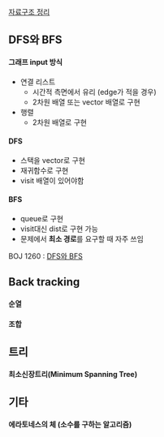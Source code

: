 [자료구조 정리](https://github.com/yoonho0922/etc/tree/master/Data_structure)
## DFS와 BFS

#### 그래프 input 방식

* 연결 리스트
  * 시간적 측면에서 유리 (edge가 적을 경우)
  * 2차원 배열 또는 vector 배열로 구현
* 행렬
  * 2차원 배열로 구현

#### DFS

* 스택을 vector로 구현
* 재귀함수로 구현
* visit 배열이 있어야함

#### BFS

* queue로 구현
* visit대신 dist로 구현 가능
* 문제에서 **최소 경로**를 요구할 때 자주 쓰임

BOJ 1260 : [DFS와 BFS](https://github.com/yoonho0922/Coding-Test/blob/master/boj/baek1260.cpp)  

## Back tracking
#### 순열
#### 조합

## 트리
#### 최소신장트리(Minimum Spanning Tree)

## 기타
#### 에라토네스의 체 (소수를 구하는 알고리즘)
